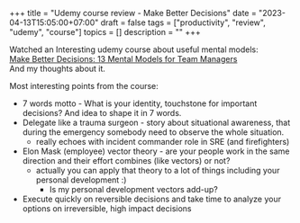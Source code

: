 +++
title = "Udemy course review - Make Better Decisions"
date = "2023-04-13T15:05:00+07:00"
draft = false
tags = ["productivity", "review", "udemy", "course"]
topics = []
description = ""
+++

Watched an Interesting udemy course about useful mental models:  
[Make Better Decisions: 13 Mental Models for Team Managers](https://www.udemy.com/course/make-better-decisions-using-mental-models/)  
And my thoughts about it.

<!--more-->

Most interesting points from the course:
  * 7 words motto - What is your identity, touchstone for important decisions? And idea to shape it in 7 words.
  * Delegate like a trauma surgeon - story about situational awareness, that during the emergency somebody need to observe the whole situation.
    * really echoes with incident commander role in SRE (and firefighters)
  * Elon Mask (employee) vector theory - are your people work in the same direction and their effort combines (like vectors) or not?
    * actually you can apply that theory to a lot of things including your personal development :)
      * Is my personal development vectors add-up?
  * Execute quickly on reversible decisions and take time to analyze your options on irreversible, high impact decisions
